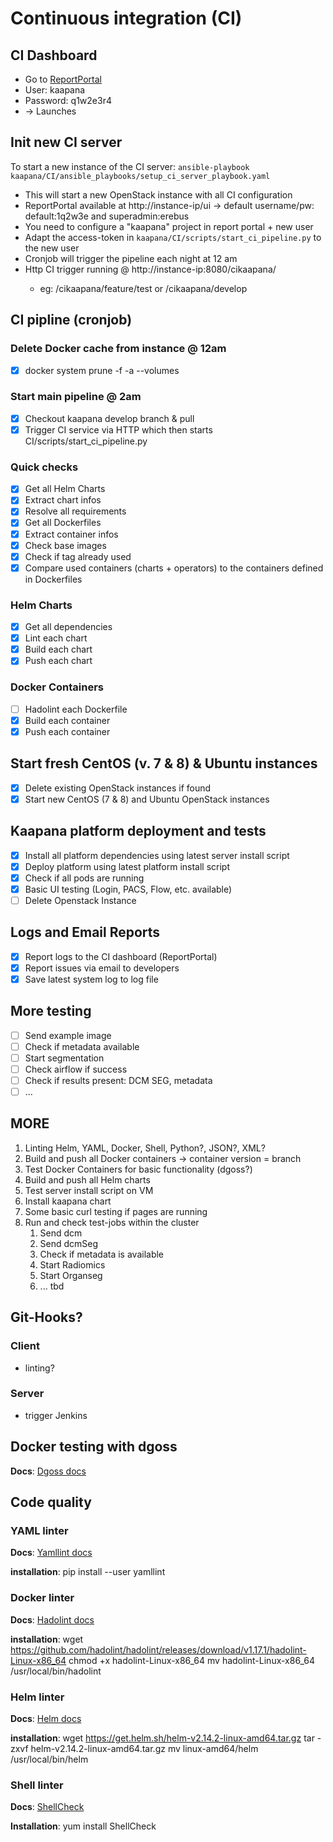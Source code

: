 # Continuous integration (CI)

## CI Dashboard

- Go to [ReportPortal](http://10.128.130.252/ui/#kaapana/launches/all)
- User: kaapana
- Password: q1w2e3r4
- -> Launches

## Init new CI server
To start a new instance of the CI server:
`ansible-playbook kaapana/CI/ansible_playbooks/setup_ci_server_playbook.yaml`

- This will start a new OpenStack instance with all CI configuration
- ReportPortal available at http://instance-ip/ui -> default username/pw: default:1q2w3e and superadmin:erebus
- You need to configure a "kaapana" project in report portal + new user
- Adapt the access-token in `kaapana/CI/scripts/start_ci_pipeline.py` to the new user
- Cronjob will trigger the pipeline each night at 12 am
- Http CI trigger running @ http://instance-ip:8080/cikaapana/<branch> 
  - eg: /cikaapana/feature/test or /cikaapana/develop

## CI pipline (cronjob)

### Delete Docker cache from instance @ 12am

- [x] docker system prune -f -a --volumes

### Start main pipeline @ 2am

- [x] Checkout kaapana develop branch & pull
- [x] Trigger CI service via HTTP which then starts CI/scripts/start_ci_pipeline.py

### Quick checks

- [x] Get all Helm Charts
- [X] Extract chart infos   
- [x] Resolve all requirements
- [x] Get all Dockerfiles
- [X] Extract container infos   
- [x] Check base images 
- [x] Check if tag already used
- [x] Compare used containers (charts + operators) to the containers defined in Dockerfiles 

### Helm Charts

- [x] Get all dependencies
- [x] Lint each chart
- [x] Build each chart
- [x] Push each chart

### Docker Containers

- [ ] Hadolint each Dockerfile
- [x] Build each container
- [x] Push each container

## Start fresh CentOS (v. 7 & 8) & Ubuntu instances

- [x] Delete existing OpenStack instances if found
- [x] Start new CentOS (7 & 8) and Ubuntu OpenStack instances

## Kaapana platform deployment and tests

- [x] Install all platform dependencies using latest server install script
- [x] Deploy platform using latest platform install script
- [x] Check if all pods are running
- [x] Basic UI testing (Login, PACS, Flow, etc. available)
- [ ] Delete Openstack Instance
  
## Logs and Email Reports
- [x] Report logs to the CI dashboard (ReportPortal)
- [x] Report issues via email to developers
- [x] Save latest system log to log file

## More testing

- [ ] Send example image
- [ ] Check if metadata available
- [ ] Start segmentation 
- [ ] Check airflow if success
- [ ] Check if results present: DCM SEG, metadata
- [ ] ...

## MORE

1) Linting Helm, YAML, Docker, Shell, Python?, JSON?, XML?
2) Build and push all Docker containers -> container version = branch
3) Test Docker Containers for basic functionality (dgoss?)
4) Build and push all Helm charts
5) Test server install script on VM
6) Install kaapana chart
7) Some basic curl testing if pages are running
8) Run and check test-jobs within the cluster
    1) Send dcm
    2) Send dcmSeg
    3) Check if metadata is available
    4) Start Radiomics
    5) Start Organseg
    6) ... tbd

## Git-Hooks?

### Client
- linting?

### Server
- trigger Jenkins

## Docker testing with dgoss
**Docs**: [Dgoss docs](https://github.com/aelsabbahy/goss/tree/master/extras/dgoss)

## Code quality
### YAML linter
**Docs**: [Yamllint docs](https://yamllint.readthedocs.io/en/stable/quickstart.html)

**installation**:
    pip install --user yamllint

### Docker linter
**Docs**: [Hadolint docs](https://github.com/hadolint/hadolint/releases/)

**installation**:
    wget https://github.com/hadolint/hadolint/releases/download/v1.17.1/hadolint-Linux-x86_64
    chmod +x hadolint-Linux-x86_64
    mv hadolint-Linux-x86_64 /usr/local/bin/hadolint

### Helm linter
**Docs**: [Helm docs](https://helm.sh/docs/using_helm/#installing-helm)

**installation**:
    wget https://get.helm.sh/helm-v2.14.2-linux-amd64.tar.gz
    tar -zxvf helm-v2.14.2-linux-amd64.tar.gz
    mv linux-amd64/helm /usr/local/bin/helm

### Shell linter
**Docs**: [ShellCheck](https://github.com/koalaman/shellcheck/wiki)

**Installation**:
    yum install ShellCheck
